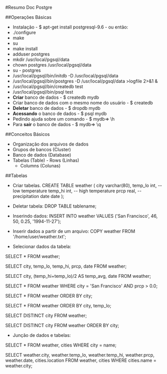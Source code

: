 #Resumo Doc Postgre

##Operações Básicas
- Instalação - $ apt-get install postgresql-9.6 - ou então:
 - ./configure
 - make
 - su
 - make install
 - adduser postgres
 - mkdir /usr/local/pgsql/data
 - chown postgres /usr/local/pgsql/data
 - su - postgres
 - /usr/local/pgsql/bin/initdb -D /usr/local/pgsql/data
 - /usr/local/pgsql/bin/postgres -D /usr/local/pgsql/data >logfile 2>&1 &
 - /usr/local/pgsql/bin/createdb test
 - /usr/local/pgsql/bin/psql test
- **Criar** banco de dados - $ createdb mydb
- Criar banco de dados com o mesmo nome do usuário - $ createdb
- **Deletar** banco de dados - $ dropdb mydb
- **Acessando** o banco de dados - $ psql mydb
- Pedindo ajuda sobre um comando - $ mydb=> \h
- Para **sair** o banco de dados - $ mydb=> \q

##Conceitos Básicos
- Organização dos arquivos de dados
 - Grupos de bancos (Cluster)
  - Banco de dados (Database)
   - Tabelas (Table)
    - Rows (Linhas)
     - Columns (Colunas)
     
     
##Tabelas
- Criar tabelas.
    CREATE TABLE weather (
        city            varchar(80),
        temp_lo         int,           -- low temperature
        temp_hi         int,           -- high temperature
        prcp            real,          -- precipitation
        date            date
    );

- Deletar tabela:
DROP TABLE tablename;
    
- Inserindo dados:
INSERT INTO weather VALUES ('San Francisco', 46, 50, 0.25, '1994-11-27');

- Inserir dados a partir de um arquivo:
COPY weather FROM '/home/user/weather.txt';

- Selecionar dados da tabela:

SELECT * FROM weather;

SELECT city, temp_lo, temp_hi, prcp, date FROM weather;

SELECT city, (temp_hi+temp_lo)/2 AS temp_avg, date FROM weather;

SELECT * FROM weather
    WHERE city = 'San Francisco' AND prcp > 0.0;

SELECT * FROM weather
    ORDER BY city;
    
SELECT * FROM weather
    ORDER BY city, temp_lo;
    
SELECT DISTINCT city
    FROM weather;
    
SELECT DISTINCT city
    FROM weather
    ORDER BY city;
    
- Junção de dados e tabelas:

SELECT *
    FROM weather, cities
    WHERE city = name;
    
SELECT weather.city, weather.temp_lo, weather.temp_hi,
       weather.prcp, weather.date, cities.location
    FROM weather, cities
    WHERE cities.name = weather.city;


    
